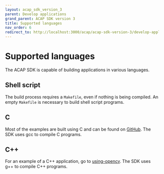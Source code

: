 ```yaml
---
layout: acap_sdk_version_3
parent: Develop applications
grand_parent: ACAP SDK version 3
title: Supported languages
nav_order: 6
redirect_to: http://localhost:3000/acap/acap-sdk-version-3/develop-applications/supported-languages
---
```

# Supported languages

The ACAP SDK is capable of building applications in various languages.

## Shell script

The build process requires a `Makefile`, even if nothing is being compiled. An empty `Makefile` is necessary to build shell script programs.

## C

Most of the examples are built using C and can be found on [GitHub](https://github.com/AxisCommunications/acap3-examples). The SDK uses gcc to compile C programs.

## C++

For an example of a C++ application, go to [using-opencv](https://github.com/AxisCommunications/acap3-examples/tree/master/using-opencv). The SDK uses g++ to compile C++ programs.
